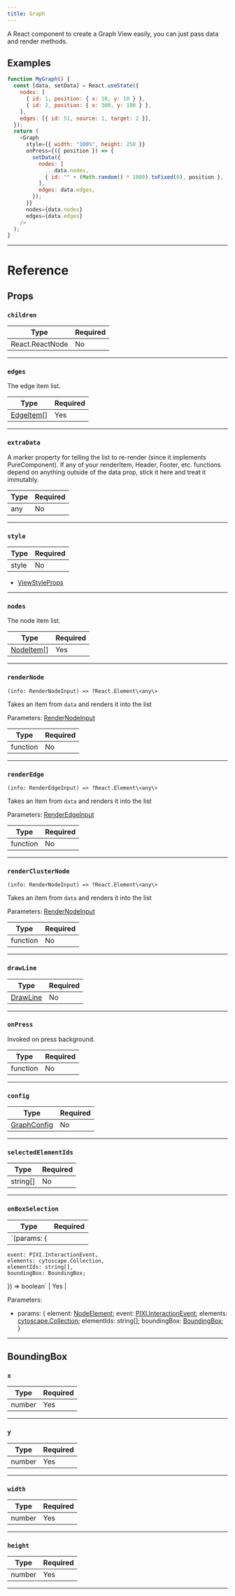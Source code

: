 ```yaml
---
title: Graph
---
```


A React component to create a Graph View easily, you can just pass data and render methods.

## Examples

```js live=true
function MyGraph() {
  const [data, setData] = React.useState({
    nodes: [
      { id: 1, position: { x: 10, y: 10 } },
      { id: 2, position: { x: 300, y: 100 } },
    ],
    edges: [{ id: 51, source: 1, target: 2 }],
  });
  return (
    <Graph
      style={{ width: "100%", height: 250 }}
      onPress={({ position }) => {
        setData({
          nodes: [
            ...data.nodes,
            { id: "" + (Math.random() * 1000).toFixed(0), position },
          ],
          edges: data.edges,
        });
      }}
      nodes={data.nodes}
      edges={data.edges}
    />
  );
}
```

---

# Reference

## Props

### `children`

| Type | Required |
| ---- | -------- |
| React.ReactNode | No      |

---

### `edges`

The edge item list.

| Type | Required |
| ---- | -------- |
| [EdgeItem](/docs/type#edgeitem)[] | Yes      |

---

### `extraData`

A marker property for telling the list to re-render (since it implements PureComponent). If any of your renderItem, Header, Footer, etc. functions depend on anything outside of the data prop, stick it here and treat it immutably.

| Type | Required |
| ---- | -------- |
| any | No      |

---

### `style`


| Type  | Required |
| ----- | -------- |
| style | No       |

- [ViewStyleProps](https://reactnative.dev/docs/view-style-props)

---

### `nodes`

The node item list.

| Type | Required |
| ---- | -------- |
| [NodeItem](/docs/type#nodeitem)[] | Yes      |

---

### `renderNode`

`(info: RenderNodeInput) => ?React.Element\<any\>`

Takes an item from `data` and renders it into the list

Parameters: [RenderNodeInput](/docs/type#rendernodeinput)

| Type | Required |
| ---- | -------- |
| function | No      |

---

### `renderEdge`

`(info: RenderEdgeInput) => ?React.Element\<any\>`

Takes an item from `data` and renders it into the list

Parameters: [RenderEdgeInput](/docs/type#renderedgeinput)

| Type | Required |
| ---- | -------- |
| function | No      |

---

### `renderClusterNode`

`(info: RenderNodeInput) => ?React.Element\<any\>`

Takes an item from `data` and renders it into the list

Parameters: [RenderNodeInput](/docs/type#rendernodeinput)

| Type | Required |
| ---- | -------- |
| function | No      |

---

### `drawLine`

| Type | Required |
| ---- | -------- |
| [DrawLine](/docs/type#drawline) | No      |

---

### `onPress`

Invoked on press background. 

| Type | Required |
| ---- | -------- |
| function | No      |

---

### `config`

| Type | Required |
| ---- | -------- |
| [GraphConfig](/docs/type#graphconfig) | No      |

---

### `selectedElementIds`

| Type | Required |
| ---- | -------- |
| string[] | No      |

---

### `onBoxSelection`

| Type  | Required |
| ----- | -------- |
| `(params: {
    event: PIXI.InteractionEvent,
    elements: cytoscape.Collection,
    elementIds: string[],
    boundingBox: BoundingBox;
  }) => boolean` | Yes     |

Parameters:  
  - params: {
    element: [NodeElement](#nodeelement);
    event: [PIXI.InteractionEvent](https://pixijs.download/dev/docs/PIXI.InteractionEvent.html);
    elements: [cytoscape.Collection](https://js.cytoscape.org/#collection);
    elementIds: string[];
    boundingBox: [BoundingBox](#boundingbox);
  }

---


## BoundingBox

### `x`

| Type | Required |
| ---- | -------- |
| number | Yes      |

---

### `y`

| Type | Required |
| ---- | -------- |
| number | Yes      |

---

### `width`

| Type | Required |
| ---- | -------- |
| number | Yes      |

---

### `height`

| Type | Required |
| ---- | -------- |
| number | Yes      |

---
